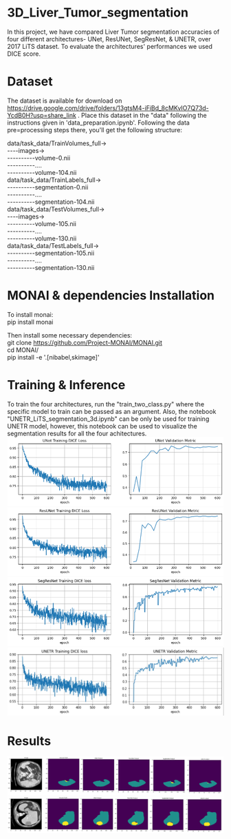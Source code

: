 # 3D_Liver_Tumor_segmentation
In this project, we have compared Liver Tumor segmentation accuracies of four different architectures- UNet, ResUNet, SegResNet, & UNETR, over 2017 LiTS dataset. To evaluate the architectures' performances we used DICE score. 

# Dataset
The dataset is available for download on https://drive.google.com/drive/folders/13gtsM4-iFiBd_8cMKvIO7Q73d-YcdB0H?usp=share_link . Place this dataset in the "data" following the instructions given in 'data_preparation.ipynb'. Following the data pre=processing steps there, you'll get the following structure:

data/task_data/TrainVolumes_full-><br>
----images-><br>
----------volume-0.nii<br>
----------....<br>
----------volume-104.nii<br>
data/task_data/TrainLabels_full-><br>
----------segmentation-0.nii<br>
----------....<br>
----------segmentation-104.nii<br>
data/task_data/TestVolumes_full-><br>
----images-><br>
----------volume-105.nii<br>
----------....<br>
----------volume-130.nii<br>
data/task_data/TestLabels_full-><br>
----------segmentation-105.nii<br>
----------....<br>
----------segmentation-130.nii<br>
# MONAI & dependencies Installation
To install monai:<br>
pip install monai<br>

Then install some necessary dependencies:<br>
git clone https://github.com/Project-MONAI/MONAI.git <br>
cd MONAI/ <br>
pip install -e '.[nibabel,skimage]' <br>

# Training & Inference
To train the four architectures, run the "train_two_class.py" where the specific model to train can be passed as an argument. Also, the notebook "UNETR_LiTS_segmentation_3d.ipynb" can be only be used for training UNETR model, however, this notebook can be used to visualize the segmentation results for all the four achitectures.
![Screenshot](assets/unet_loss_graph.png)
![Screenshot](assets/resunet_loss_graph.png)
![Screenshot](assets/segresnet_epoch.png)
![Screenshot](assets/unetr_loss_plots.jpg)

# Results
![Screenshot](assets/infer_small_tumor.png)
![Screenshot](assets/infer_large_tumor.png)
